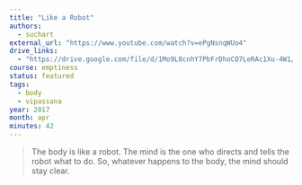 ```yaml
---
title: "Like a Robot"
authors:
  - suchart
external_url: "https://www.youtube.com/watch?v=ePgNsnqWUo4"
drive_links:
  - "https://drive.google.com/file/d/1Mo9L8cnhY7PbFrDhoCO7LeRAc1Xu-4W1/view?usp=drive_link"
course: emptiness
status: featured
tags:
  - body
  - vipassana
year: 2017
month: apr
minutes: 42
--- 
```


> The body is like a robot. The mind is the one who directs and tells the robot what to do. So, whatever happens to the body, the mind should stay clear.
